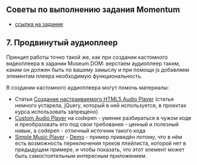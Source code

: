 ## Советы по выполнению задания Momentum

- [ссылка на задание](momentum-stage1.md)

## 7. Продвинутый аудиоплеер

Принцип работы точно такой же, как при создании кастомного видеоплеера в задании Museum.DOM: верстаем аудиоплеер таким, каким он должен быть по вашему замыслу и при помощи js добавляем элементам плеера необходимую функциональность.

В создании кастомного аудиоплеера могут помочь материалы:

- Статья [Создание настраиваемого HTML5 Audio Player](https://webdesign.tutsplus.com/ru/tutorials/create-a-customized-html5-audio-player--webdesign-7081) (статья немного устарела, jQuery, который в ней используется, в проектах курса использовать запрещено)
- [Custom Audio Player](https://codepen.io/EmNudge/pen/rRbLJQ) на codepen - умение разбираться в чужом коде и преобразовать его под свои требования - ценный и полезный навык, а codepen - отличный источник такого кода
- [Simple Music Player](https://github.com/hecpolanco/Simple-Music-Player/blob/master/player.js) - [Demo](https://irinainina.github.io/Simple-Music-Player/player) - пример приведён потому, что в нём есть возможность переключения треков плейлиста, которой нет в предыдущем примере, и чтобы показать, что этот элемент может быть самостоятельным интересным приложением.
